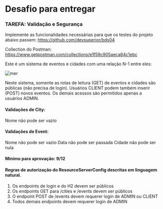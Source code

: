 # Desafio para entregar

### TAREFA: Validação e Segurança

Implemente as funcionalidades necessárias para que os testes do projeto abaixo passem:
https://github.com/devsuperior/bds04

Collection do Postman:
https://www.getpostman.com/collections/e1f59c905aeca84c1ebc

Este é um sistema de eventos e cidades com uma relação N-1 entre eles:

![mer](https://github.com/henriqueborsoilopes/security-bootcamp/assets/52636328/d4b9bbfa-2b0e-4f60-8a7a-f1f1b4e82625)

Neste sistema, somente as rotas de leitura (GET) de eventos e cidades são públicas (não precisa de login). Usuários CLIENT podem também inserir (POST) novos eventos. Os demais acessos são permitidos apenas a usuários ADMIN.

#### Validações de City:

Nome não pode ser vazio

#### Validações de Event:

Nome não pode ser vazio
Data não pode ser passada
Cidade não pode ser nula

#### Mínimo para aprovação: 9/12

#### Regras de autorização do ResourceServerConfig descritas em linguagem natural.

1. Os endpoints de login e do H2 devem ser públicos
2. Os endpoints GET para /cities e /events devem ser públicos
3. O endpoint POST de /events devem requerer login de ADMIN ou CLIENT
4. Todos demais endpoints devem requerer login de ADMIN
